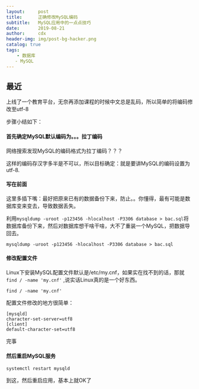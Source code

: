 ```yaml
--- 
layout:     post
title:      正确修改MySQL编码
subtitle:   MySQL应用中的一点点技巧
date:       2019-08-21
author:     cdx
header-img: img/post-bg-hacker.png
catalog: true
tags:
    - 数据库
　　- MySQL
---
```


## 最近
上线了一个教育平台，无奈再添加课程的时候中文总是乱码，所以简单的将编码修改至utf-8

步骤小结如下：

#### 首先确定MySQL默认编码为。。。拉丁编码

网络搜索发现MySQL的编码格式为拉丁编码？？？

这样的编码存汉字多半是不可以，所以目标确定：就是要讲MySQL的编码设置为utf-8.

#### 写在前面

这里多插下嘴：最好把原来已有的数据备份下来，防止。。你懂得，最有可能是数据库变来变去，导致数据丢失。

利用`mysqldump -uroot -p123456 -hlocalhost -P3306 database > bac.sql`将数据库备份下来，然后对数据库想干啥干啥，大不了重装一个MySQL，把数据导回去。
```
mysqldump -uroot -p123456 -hlocalhost -P3306 database > bac.sql
```

#### 修改配置文件

Linux下安装MySQL配置文件默认是/etc/my.cnf，如果实在找不到的话，那就`find / -name 'my.cnf'` ,说实话Linux真的是一个好东西。

```
find / -name 'my.cnf'
```

配置文件修改的地方很简单：
```
[mysqld]
character-set-server=utf8
[client]
default-character-set=utf8
```
完事

#### 然后重启MySQL服务

```
systemctl restart mysqld
```
到这，然后重启应用，基本上就OK了